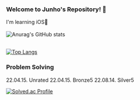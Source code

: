 ### Welcome to Junho's Repository! 👋


I'm learning iOS🍎
<br> </br>
![Anurag's GitHub stats](https://github-readme-stats.vercel.app/api?username=L-j-h-c&show_icons=true&theme=radical)
<br> </br>

[![Top Langs](https://github-readme-stats.vercel.app/api/top-langs/?username=L-j-h-c&layout=compact&count_private=true)](https://github.com/anuraghazra/github-readme-stats)

### Problem Solving
22.04.15. Unrated
22.04.15. Bronze5
22.08.14. Silver5

[![Solved.ac Profile](http://mazassumnida.wtf/api/v2/generate_badge?boj=seolagir)](https://solved.ac/seolagir/)

<!--
**L-j-h-c/L-j-h-c** is a ✨ _special_ ✨ repository because its `README.md` (this file) appears on your GitHub profile.

Here are some ideas to get you started:

- 🔭 I’m currently working on ...
- 🌱 I’m currently learning ...
- 👯 I’m looking to collaborate on ...
- 🤔 I’m looking for help with ...
- 💬 Ask me about ...
- 📫 How to reach me: ...
- 😄 Pronouns: ...
- ⚡ Fun fact: ...
-->
